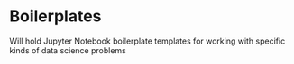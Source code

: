 # Boilerplates

Will hold Jupyter Notebook boilerplate templates for working with specific kinds of data science problems

